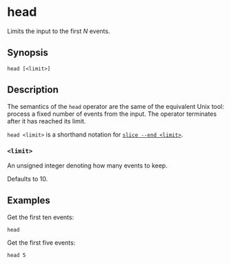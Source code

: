 # head

Limits the input to the first *N* events.

## Synopsis

```
head [<limit>]
```

## Description

The semantics of the `head` operator are the same of the equivalent Unix tool:
process a fixed number of events from the input. The operator terminates
after it has reached its limit.

`head <limit>` is a shorthand notation for [`slice --end <limit>`](slice.md).

### `<limit>`

An unsigned integer denoting how many events to keep.

Defaults to 10.

## Examples

Get the first ten events:

```
head
```

Get the first five events:

```
head 5
```
